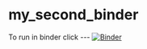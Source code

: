 # my_second_binder
To run in binder click ---
[![Binder](https://mybinder.org/badge_logo.svg)](https://mybinder.org/v2/gh/Sarah-Taylor88/HEC-Lect-0/HEAD)
